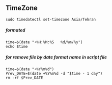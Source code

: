  ## TimeZone
 ```
 sudo timedatectl set-timezone Asia/Tehran
 ```
##### formated
```
time=$(date "+%H:%M:%S   %d/%m/%y")
echo $time
```
##### for remove file by date format name in script file
```
time=$(date "+%Y%m%d")
Prev_DATE=$(date +%Y%m%d -d "$time - 1 day")
rm -rf $Prev_DATE 
```
